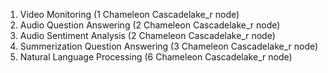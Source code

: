 1. Video Monitoring (1 Chameleon Cascadelake_r node)
2. Audio Question Answering (2 Chameleon Cascadelake_r node)
3. Audio Sentiment Analysis (2 Chameleon Cascadelake_r node)
4. Summerization Question Answering (3 Chameleon Cascadelake_r node)
5. Natural Language Processing (6 Chameleon Cascadelake_r node)
